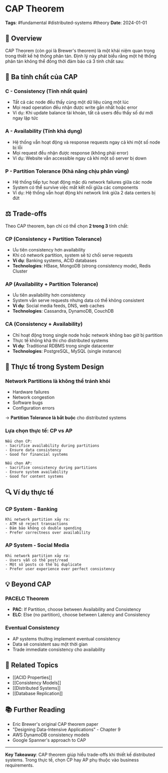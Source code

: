 # CAP Theorem

**Tags**: #fundamental #distributed-systems #theory
**Date**: 2024-01-01

## 📝 Overview

CAP Theorem (còn gọi là Brewer's theorem) là một khái niệm quan trọng trong thiết kế hệ thống phân tán. Định lý này phát biểu rằng một hệ thống phân tán không thể đồng thời đảm bảo cả 3 tính chất sau:

## 🎯 Ba tính chất của CAP

### **C - Consistency (Tính nhất quán)**
- Tất cả các node đều thấy cùng một dữ liệu cùng một lúc
- Mọi read operation đều nhận được write gần nhất hoặc error
- Ví dụ: Khi update balance tài khoản, tất cả users đều thấy số dư mới ngay lập tức

### **A - Availability (Tính khả dụng)**
- Hệ thống vẫn hoạt động và response requests ngay cả khi một số node bị lỗi
- Mọi request đều nhận được response (không phải error)
- Ví dụ: Website vẫn accessible ngay cả khi một số server bị down

### **P - Partition Tolerance (Khả năng chịu phân vùng)**
- Hệ thống tiếp tục hoạt động mặc dù network failures giữa các node
- System có thể survive việc mất kết nối giữa các components
- Ví dụ: Hệ thống vẫn hoạt động khi network link giữa 2 data centers bị đứt

## ⚖️ Trade-offs

Theo CAP theorem, bạn chỉ có thể chọn **2 trong 3** tính chất:

### **CP (Consistency + Partition Tolerance)**
- Ưu tiên consistency hơn availability
- Khi có network partition, system sẽ từ chối serve requests
- **Ví dụ**: Banking systems, ACID databases
- **Technologies**: HBase, MongoDB (strong consistency mode), Redis Cluster

### **AP (Availability + Partition Tolerance)**
- Ưu tiên availability hơn consistency
- System vẫn serve requests nhưng data có thể không consistent
- **Ví dụ**: Social media feeds, DNS, web caches
- **Technologies**: Cassandra, DynamoDB, CouchDB

### **CA (Consistency + Availability)**
- Chỉ hoạt động trong single node hoặc network không bao giờ bị partition
- Thực tế không khả thi cho distributed systems
- **Ví dụ**: Traditional RDBMS trong single datacenter
- **Technologies**: PostgreSQL, MySQL (single instance)

## 🎯 Thực tế trong System Design

### Network Partitions là không thể tránh khỏi
- Hardware failures
- Network congestion
- Software bugs
- Configuration errors

→ **Partition Tolerance là bắt buộc** cho distributed systems

### Lựa chọn thực tế: CP vs AP
```
Nếu chọn CP:
- Sacrifice availability during partitions
- Ensure data consistency
- Good for financial systems

Nếu chọn AP:  
- Sacrifice consistency during partitions
- Ensure system availability
- Good for content systems
```

## 🔍 Ví dụ thực tế

### **CP System - Banking**
```
Khi network partition xảy ra:
- ATM sẽ reject transactions
- Đảm bảo không có double spending
- Prefer correctness over availability
```

### **AP System - Social Media**
```
Khi network partition xảy ra:
- Users vẫn có thể post/read
- Một số posts có thể bị duplicate
- Prefer user experience over perfect consistency
```

## 💡 Beyond CAP

### **PACELC Theorem**
- **PAC**: If Partition, choose between Availability and Consistency
- **ELC**: Else (no partition), choose between Latency and Consistency

### **Eventual Consistency**
- AP systems thường implement eventual consistency
- Data sẽ consistent sau một thời gian
- Trade immediate consistency cho availability

## 🔗 Related Topics

- [[ACID Properties]]
- [[Consistency Models]]
- [[Distributed Systems]]
- [[Database Replication]]

## 📚 Further Reading

- Eric Brewer's original CAP theorem paper
- "Designing Data-Intensive Applications" - Chapter 9
- AWS DynamoDB consistency models
- Google Spanner's approach to CAP

---

**Key Takeaway**: CAP theorem giúp hiểu trade-offs khi thiết kế distributed systems. Trong thực tế, chọn CP hay AP phụ thuộc vào business requirements. 